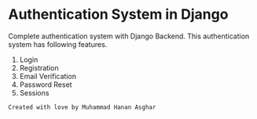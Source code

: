 # Authentication System in Django

Complete authentication system with Django Backend. This authentication system has following features.

1. Login
2. Registration
3. Email Verification
4. Password Reset
5. Sessions


```
Created with love by Muhammad Hanan Asghar
```
